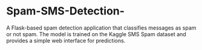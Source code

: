 # Spam-SMS-Detection-
A Flask-based spam detection application that classifies messages as spam or not spam. The model is trained on the Kaggle SMS Spam dataset and provides a simple web interface for predictions.
